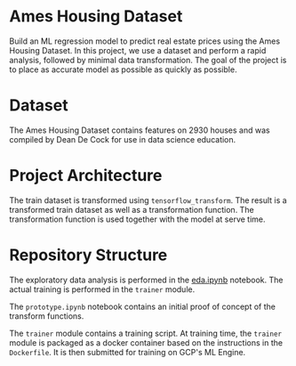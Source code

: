 # Ames Housing Dataset
Build an ML regression model to predict real estate prices using the Ames Housing Dataset. In this project, we use a dataset and perform a rapid analysis, followed by minimal data transformation. The goal of the project is to place as accurate model as possible as quickly as possible.

# Dataset
The Ames Housing Dataset contains features on 2930 houses and was compiled by Dean De Cock for use in data science education.

# Project Architecture
The train dataset is transformed using `tensorflow_transform`. The result is a transformed train dataset as well as a transformation function. The transformation function is used together with the model at serve time.

# Repository Structure
The exploratory data analysis is performed in the [eda.ipynb](https://github.com/rossrco/ames_housing_ml/blob/master/eda.ipynb) notebook. The actual training is performed in the `trainer` module.

The `prototype.ipynb` notebook contains an initial proof of concept of the transform functions.

The `trainer` module contains a training script. At training time, the `trainer` module is packaged as a docker container based on the instructions in the `Dockerfile`. It is then submitted for training on GCP's ML Engine.